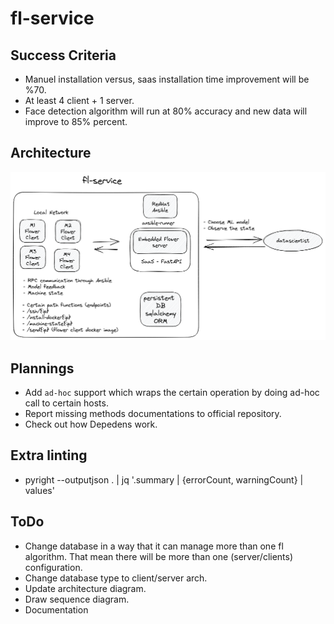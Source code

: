 # fl-service

## Success Criteria

- Manuel installation versus, saas installation time improvement will be %70.
- At least 4 client + 1 server.
- Face detection algorithm will run at 80% accuracy and new data will improve to 85% percent.

## Architecture

![0.1.0](./assets/architecture.png)


## Plannings

- Add `ad-hoc` support which wraps the certain operation by doing ad-hoc call to certain hosts.
- Report missing methods documentations to official repository.
- Check out how Depedens work.


## Extra linting

- pyright --outputjson . | jq '.summary | {errorCount, warningCount} | values'


## ToDo

- Change database in a way that it can manage more than one fl algorithm. That mean there will be more than one (server/clients) configuration.
- Change database type to client/server arch.
- Update architecture diagram.
- Draw sequence diagram.
- Documentation

